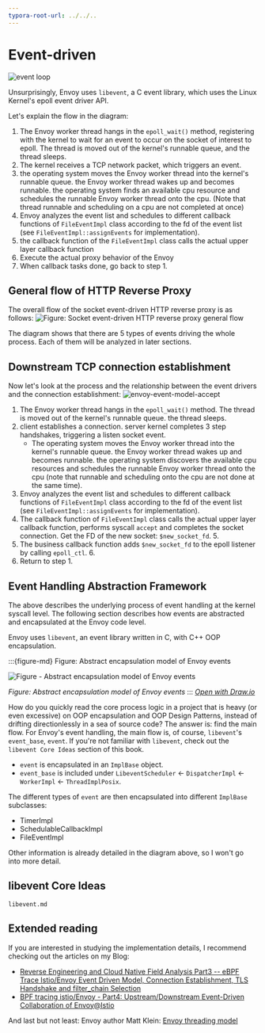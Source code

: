 ```yaml
---
typora-root-url: ../../..
---
```


# Event-driven

![event loop](/ch2-envoy/arch/event-driven/event-driven.assets/envoy-event-model-loop.drawio.svg)

Unsurprisingly, Envoy uses `libevent`, a C event library, which uses the Linux Kernel's epoll event driver API.

Let's explain the flow in the diagram:
1. The Envoy worker thread hangs in the `epoll_wait()` method, registering with the kernel to wait for an event to occur on the socket of interest to epoll. The thread is moved out of the kernel's runnable queue, and the thread sleeps. 
2. The kernel receives a TCP network packet, which triggers an event. 
3. the operating system moves the Envoy worker thread into the kernel's runnable queue. the Envoy worker thread wakes up and becomes runnable. the operating system finds an available cpu resource and schedules the runnable Envoy worker thread onto the cpu. (Note that thread runnable and scheduling on a cpu are not completed at once)
4. Envoy analyzes the event list and schedules to different callback functions of `FileEventImpl` class according to the fd of the event list (see `FileEventImpl::assignEvents` for implementation).
5. the callback function of the `FileEventImpl` class calls the actual upper layer callback function
6. Execute the actual proxy behavior of the Envoy
7. When callback tasks done, go back to step 1.



## General flow of HTTP Reverse Proxy

The overall flow of the socket event-driven HTTP reverse proxy is as follows:
![Figure: Socket event-driven HTTP reverse proxy general flow](/ch2-envoy/arch/event-driven/event-driven.assets/envoy-event-model-proxy.drawio.svg)

The diagram shows that there are 5 types of events driving the whole process. Each of them will be analyzed in later sections.

## Downstream TCP connection establishment

Now let's look at the process and the relationship between the event drivers and the connection establishment:
![envoy-event-model-accept](/ch2-envoy/arch/event-driven/event-driven.assets/envoy-event-model-accept.drawio.svg)


1. The Envoy worker thread hangs in the `epoll_wait()` method. The thread is moved out of the kernel's runnable queue. the thread sleeps.
2. client establishes a connection. server kernel completes 3 step handshakes, triggering a listen socket event.
   - The operating system moves the Envoy worker thread into the kernel's runnable queue. the Envoy worker thread wakes up and becomes runnable. the operating system discovers the available cpu resources and schedules the runnable Envoy worker thread onto the cpu (note that runnable and scheduling onto the cpu are not done at the same time).
3. Envoy analyzes the event list and schedules to different callback functions of `FileEventImpl` class according to the fd of the event list (see `FileEventImpl::assignEvents` for implementation).
4. The callback function of `FileEventImpl` class calls the actual upper layer callback function, performs syscall `accept` and completes the socket connection. Get the FD of the new socket: `$new_socket_fd`. 5.
5. The business callback function adds `$new_socket_fd` to the epoll listener by calling `epoll_ctl`. 6.
6. Return to step 1.



## Event Handling Abstraction Framework

The above describes the underlying process of event handling at the kernel syscall level. The following section describes how events are abstracted and encapsulated at the Envoy code level.

Envoy uses `libevent`, an event library written in C, with C++ OOP encapsulation.

:::{figure-md} Figure: Abstract encapsulation model of Envoy events

<img src="/ch2-envoy/arch/event-driven/event-driven.assets/abstract-event-model.drawio.svg" alt="Figure - Abstract encapsulation model of Envoy events">

*Figure: Abstract encapsulation model of Envoy events*
:::
*[Open with Draw.io](https://app.diagrams.net/?ui=sketch#Uhttps%3A%2F%2Fistio-insider.mygraphql.com%2Fzh_CN%2Flatest%2F_images%2Fabstract-event-model.drawio.svg)*



How do you quickly read the core process logic in a project that is heavy (or even excessive) on OOP encapsulation and OOP Design Patterns, instead of drifting directionlessly in a sea of source code? The answer is: find the main flow. For Envoy's event handling, the main flow is, of course, `libevent`'s `event_base`, `event`. If you're not familiar with `libevent`, check out the `libevent Core Ideas` section of this book.

- `event` is encapsulated in an `ImplBase` object. 
- `event_base` is included under `LibeventScheduler` <- `DispatcherImpl` <- `WorkerImpl` <- `ThreadImplPosix`.

The different types of `event` are then encapsulated into different `ImplBase` subclasses:
- TimerImpl
- SchedulableCallbackImpl
- FileEventImpl

Other information is already detailed in the diagram above, so I won't go into more detail.

## libevent Core Ideas

```{toctree}
libevent.md
```


## Extended reading

If you are interested in studying the implementation details, I recommend checking out the articles on my Blog:

 - [Reverse Engineering and Cloud Native Field Analysis Part3 -- eBPF Trace Istio/Envoy Event Driven Model, Connection Establishment, TLS Handshake and filter_chain Selection](https://blog.mygraphql.com/zh/posts/low-tec/trace/trace-istio/trace-istio-part3/)
 - [BPF tracing istio/Envoy - Part4: Upstream/Downstream Event-Driven Collaboration of Envoy@Istio](https://blog.mygraphql.com/en/posts/low-tec/trace/trace-istio/trace-istio-part4/)

And last but not least: Envoy author Matt Klein: [Envoy threading model](https://blog.envoyproxy.io/envoy-threading-model-a8d44b922310)